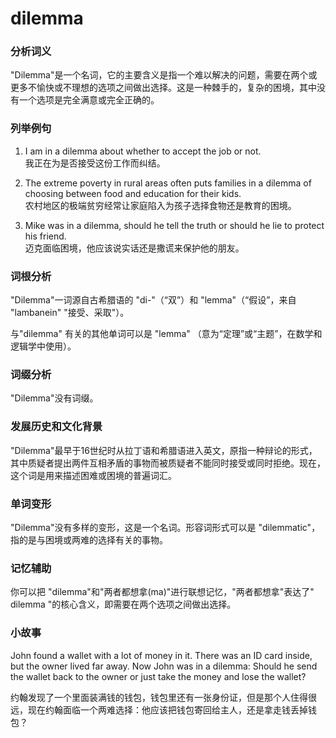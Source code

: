 # dilemma

### 分析词义

  

"Dilemma"是一个名词，它的主要含义是指一个难以解决的问题，需要在两个或更多不愉快或不理想的选项之间做出选择。这是一种棘手的，复杂的困境，其中没有一个选项是完全满意或完全正确的。

  

### 列举例句

  

1.  I am in a dilemma about whether to accept the job or not.  
    我正在为是否接受这份工作而纠结。
    
      
    
2.  The extreme poverty in rural areas often puts families in a dilemma of choosing between food and education for their kids.  
    农村地区的极端贫穷经常让家庭陷入为孩子选择食物还是教育的困境。
    
      
    
3.  Mike was in a dilemma, should he tell the truth or should he lie to protect his friend.  
    迈克面临困境，他应该说实话还是撒谎来保护他的朋友。
    
      
    

  

### 词根分析

  

"Dilemma"一词源自古希腊语的 "di-"（“双”）和 "lemma"（“假设”，来自 "lambanein" "接受、采取"）。

  

与"dilemma" 有关的其他单词可以是 "lemma" （意为“定理”或“主题”，在数学和逻辑学中使用）。

  

### 词缀分析

  

"Dilemma"没有词缀。

  

### 发展历史和文化背景

  

"Dilemma"最早于16世纪时从拉丁语和希腊语进入英文，原指一种辩论的形式，其中质疑者提出两件互相矛盾的事物而被质疑者不能同时接受或同时拒绝。现在，这个词是用来描述困难或困境的普遍词汇。

  

### 单词变形

  

"Dilemma"没有多样的变形，这是一个名词。形容词形式可以是 "dilemmatic"，指的是与困境或两难的选择有关的事物。

  

### 记忆辅助

  

你可以把 "dilemma"和"两者都想拿(ma)"进行联想记忆，"两者都想拿"表达了" dilemma "的核心含义，即需要在两个选项之间做出选择。

  

### 小故事

  

John found a wallet with a lot of money in it. There was an ID card inside, but the owner lived far away. Now John was in a dilemma: Should he send the wallet back to the owner or just take the money and lose the wallet?

  

约翰发现了一个里面装满钱的钱包，钱包里还有一张身份证，但是那个人住得很远，现在约翰面临一个两难选择：他应该把钱包寄回给主人，还是拿走钱丢掉钱包？
